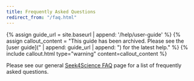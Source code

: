 ```yaml
---
title: Frequently Asked Questions
redirect_from: "/faq.html"
---
```


{% assign guide_url = site.baseurl | append: '/help/user-guide' %}
{% assign callout_content = "This guide has been archived. Please see the [user guide](" | append: guide_url | append: ") for the latest help." %}
{% include callout.html type="warning" content=callout_content %}

Please see our general [Seek4Science FAQ](https://seek4science.org/faq) page for a list of frequently asked questions.

<!--
## Contributing
If you want to contribute to the SEEK software please visit our [Contribution Guide]({{ "/contributing.html" | relative_url }})

If you want to contribute to the SEEK guides, templates, or website please contact <community@fair-dom.org> for more details.

If you want to propose a workshop/tutorial/hack-day related to SEEK please also contact <community@fair-dom.org>.
-->
